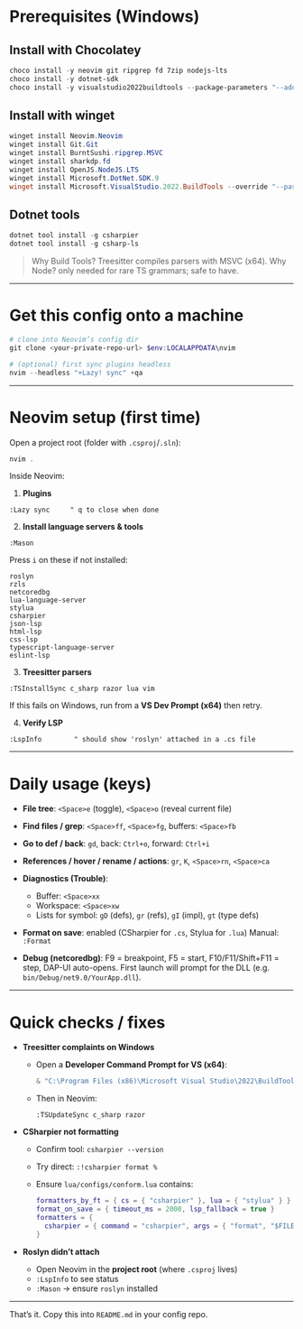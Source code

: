 # Prerequisites (Windows)
## Install with **Chocolatey**

```powershell
choco install -y neovim git ripgrep fd 7zip nodejs-lts
choco install -y dotnet-sdk
choco install -y visualstudio2022buildtools --package-parameters "--add Microsoft.VisualStudio.Workload.VCTools --includeRecommended --passive"
```

## Install with **winget**

```powershell
winget install Neovim.Neovim
winget install Git.Git
winget install BurntSushi.ripgrep.MSVC
winget install sharkdp.fd
winget install OpenJS.NodeJS.LTS
winget install Microsoft.DotNet.SDK.9
winget install Microsoft.VisualStudio.2022.BuildTools --override "--passive --add Microsoft.VisualStudio.Workload.VCTools"
```

## Dotnet tools

```powershell
dotnet tool install -g csharpier
dotnet tool install -g csharp-ls
```

> Why Build Tools? Treesitter compiles parsers with MSVC (x64).
> Why Node? only needed for rare TS grammars; safe to have.

---

# Get this config onto a machine

```powershell
# clone into Neovim’s config dir
git clone <your-private-repo-url> $env:LOCALAPPDATA\nvim

# (optional) first sync plugins headless
nvim --headless "+Lazy! sync" +qa
```

---

# Neovim setup (first time)

Open a project root (folder with `.csproj`/`.sln`):

```powershell
nvim .
```

Inside Neovim:

1. **Plugins**

```
:Lazy sync     " q to close when done
```

2. **Install language servers & tools**

```
:Mason
```

Press `i` on these if not installed:

```
roslyn
rzls
netcoredbg
lua-language-server
stylua
csharpier
json-lsp
html-lsp
css-lsp
typescript-language-server
eslint-lsp
```

3. **Treesitter parsers**

```
:TSInstallSync c_sharp razor lua vim
```

If this fails on Windows, run from a **VS Dev Prompt (x64)** then retry.

4. **Verify LSP**

```
:LspInfo        " should show 'roslyn' attached in a .cs file
```

---

# Daily usage (keys)

* **File tree**: `<Space>e` (toggle), `<Space>o` (reveal current file)
* **Find files / grep**: `<Space>ff`, `<Space>fg`, buffers: `<Space>fb`
* **Go to def / back**: `gd`, back: `Ctrl+o`, forward: `Ctrl+i`
* **References / hover / rename / actions**: `gr`, `K`, `<Space>rn`, `<Space>ca`
* **Diagnostics (Trouble)**:

  * Buffer: `<Space>xx`
  * Workspace: `<Space>xw`
  * Lists for symbol: `gD` (defs), `gr` (refs), `gI` (impl), `gt` (type defs)
* **Format on save**: enabled (CSharpier for `.cs`, Stylua for `.lua`)
  Manual: `:Format`
* **Debug (netcoredbg)**:
  F9 = breakpoint, F5 = start, F10/F11/Shift+F11 = step, DAP-UI auto-opens.
  First launch will prompt for the DLL (e.g. `bin/Debug/net9.0/YourApp.dll`).

---

# Quick checks / fixes

* **Treesitter complaints on Windows**

  * Open a **Developer Command Prompt for VS (x64)**:

    ```powershell
    & "C:\Program Files (x86)\Microsoft Visual Studio\2022\BuildTools\Common7\Tools\VsDevCmd.bat" -arch=x64
    ```
  * Then in Neovim:

    ```
    :TSUpdateSync c_sharp razor
    ```

* **CSharpier not formatting**

  * Confirm tool: `csharpier --version`
  * Try direct: `:!csharpier format %`
  * Ensure `lua/configs/conform.lua` contains:

    ```lua
    formatters_by_ft = { cs = { "csharpier" }, lua = { "stylua" } }
    format_on_save = { timeout_ms = 2000, lsp_fallback = true }
    formatters = {
      csharpier = { command = "csharpier", args = { "format", "$FILENAME" }, stdin = false, tempfile = true },
    }
    ```

* **Roslyn didn’t attach**

  * Open Neovim in the **project root** (where `.csproj` lives)
  * `:LspInfo` to see status
  * `:Mason` → ensure `roslyn` installed

---

That’s it. Copy this into `README.md` in your config repo.
